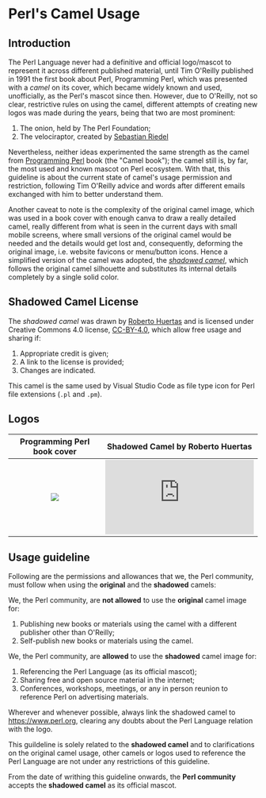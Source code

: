 # Perl's Camel Usage

## Introduction

The Perl Language never had a definitive and official logo/mascot to represent it across different published material,
until Tim O'Reilly published in 1991 the first book about Perl, Programming Perl, which was presented with a *camel*
on its cover, which became widely known and used, unofficially, as the Perl's mascot since then. However, due to
O'Reilly, not so clear, restrictive rules on using the camel, different attempts of creating new logos was made during
the years, being that two are most prominent:

1. The onion, held by The Perl Foundation;
2. The velociraptor, created by [Sebastian Riedel](https://github.com/kraih/perl-raptor)

Nevertheless, neither ideas experimented the same strength as the camel from [Programming
Perl](https://www.oreilly.com/library/view/programming-perl-4th/9781449321451/) book (the "Camel book"); the camel
still is, by far, the most used and known mascot on Perl ecosystem. With that, this guideline is about the current
state of camel's usage permission and restriction, following Tim O'Reilly advice and words after different emails
exchanged with him to better understand them.

Another caveat to note is the complexity of the original camel image, which was used in a book cover with enough canva
to draw a really detailed camel, really different from what is seen in the current days with small mobile screens,
where small versions of the original camel would be needed and the details would get lost and, consequently, deforming
the original image, i.e. website favicons or menu/button icons. Hence a simplified version of the camel was adopted,
the [_shadowed camel_](https://icon-icons.com/icon/file-type-perl/130272), which follows the original camel silhouette
and substitutes its internal details completely by a single solid color.

## Shadowed Camel License

The _shadowed camel_ was drawn by [Roberto Huertas](https://robertohuertas.com/) and is licensed under Creative
Commons 4.0 license, [CC-BY-4.0](https://creativecommons.org/licenses/by/4.0/), which allow free usage and sharing if:

1. Appropriate credit is given;
2. A link to the license is provided;
3. Changes are indicated.

This camel is the same used by Visual Studio Code as file type icon for Perl file extensions (`.pl` and `.pm`).

## Logos

Programming Perl book cover | Shadowed Camel by Roberto Huertas
:--------------------------:|:--------------------------:
![](https://learning.oreilly.com/library/cover/9781449321451/250w/) | ![](https://icon-icons.com/downloadimage.php?id=130272&root=2107/PNG/256/&file=file_type_perl_icon_130272.png)

## Usage guideline

Following are the permissions and allowances that we, the Perl community, must follow when using the **original** and
the **shadowed** camels:

We, the Perl community, are **not allowed** to use the **original** camel image for:

1. Publishing new books or materials using the camel with a different publisher other than O'Reilly;
2. Self-publish new books or materials using the camel.

We, the Perl community, are **allowed** to use the **shadowed** camel image for:

1. Referencing the Perl Language (as its official mascot);
2. Sharing free and open source material in the internet;
3. Conferences, workshops, meetings, or any in person reunion to reference Perl on advertising materials.

Wherever and whenever possible, always link the shadowed camel to https://www.perl.org, clearing any doubts about the
Perl Language relation with the logo.

This guildeline is solely related to the **shadowed camel** and to clarifications on the original camel usage, other
camels or logos used to reference the Perl Language are not under any restrictions of this guideline.

From the date of writhing this guideline onwards, the **Perl community** accepts the **shadowed camel** as its official
mascot.
